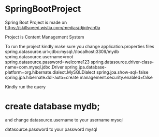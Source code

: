 # SpringBootProject
Spring Boot Project is made on 
https://skillspeed.wistia.com/medias/djiqhyin0a

Project is Content Management System 

To run the project kindly make sure you change application.properties files 
spring.datasource.url=jdbc:mysql://localhost:3306/mydb
spring.datasource.username=root
spring.datasource.password=welcome123
spring.datasource.driver-class-name=com.mysql.jdbc.Driver
spring.jpa.database-platform=org.hibernate.dialect.MySQLDialect
spring.jpa.show-sql=false
spring.jpa.hibernate.ddl-auto=create
management.security.enabled=false

Kindly run the query 
# create database mydb;

and change datasource.username to your username mysql

datasource.password to your password mysql
